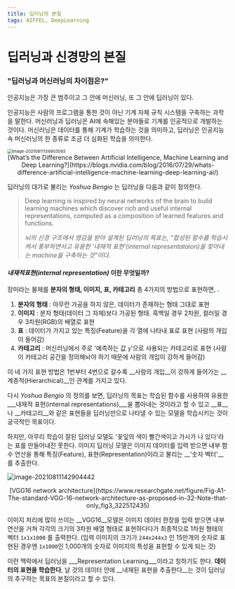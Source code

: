 ```yaml
---
title: 딥러닝의 본질
tags: AIFFEL, DeepLearning
---
```


# 딥러닝과 신경망의 본질

### "딥러닝과 머신러닝의 차이점은?" 

인공지능은 가장 큰 범주이고 그 안에 머신러닝, 또 그 안에 딥러닝이 있다. 

인공지능은 사람의 프로그램을 통한 것이 아닌 기계 자체 규칙 시스템을 구축하는 과학을 말한다. 머신러닝과 딥러닝은 AI에 속해있는 분야들로 기계를 인공적으로 개발하는 것이다. 머신러닝은 데이터를 통해 기계가 학습하는 것을 의미하고, 딥러닝은 인공지능 속 머신러닝의 한 종류로 조금 더 심화된 학습을 의미한다. 

<img src="C:\Users\seoyun\AppData\Roaming\Typora\typora-user-images\image-20210811134903593.png" alt="image-20210811134903593" style="zoom: 67%;" />

<div align=center> [What’s the Difference Between Artificial Intelligence, Machine Learning and Deep Learning?](https://blogs.nvidia.com/blog/2016/07/29/whats-difference-artificial-intelligence-machine-learning-deep-learning-ai/) </div>



딥러닝의 대가로 불리는 _Yoshua Bengio_ 는 딥러닝을 다음과 같이 정의한다. 

> Deep learning is inspired by neural networks of the brain to build learning machines which discover rich and useful internal representations, computed as a composition of learned features and functions.
>
> _뇌의 신경 구조에서 영감을 받아 설계된 딥러닝의 목표는, "합성된 함수를 학습시켜서 풍부하면서고 유용한 '내재적 표현'(internal representataion)을 찾아내는 machine을 구축하는 것"이다._



#### ___내재적표현(internal representation)___ 이란 무엇일까?

장미라는 물체를 __분자의 형태, 이미지, 표, 카테고리__ 총 4가지의 방법으로 표현하면,  <img src="C:\Users\seoyun\Downloads\rose.png" style="zoom:25%;" />

1. __분자의 형태__ : 아무런 가공을 하지 않은, 데이터가 존재하는 형태 그대로 표현
2. __이미지__ : 분자 형태(데이터 그 자체)보다 가공된 형태. 흑백일 경우 2차원, 컬러일 경우 3차원(RGB)의 배열로 표현 
3. __표__ : 데이터가 가지고 있는 특징(Feature)을 각 열에 나타내 표로 표현 (사람의 개입이 들어감)
4. __카테고리__ : 머신러닝에서 주로 '예측하는 값 `y`'으로 사용되는 카테고리로 표현 (사람이 카테고리 공간을 정의해놔야 하기 때문에 사람의 개입이 강하게 들어감)

이 네 가지 표현 방법은 1번부터 4번으로 갈수록 __사람의 개입__이 강하게 들어가는 __계층적(Hierarchical)__인 관계를 가지고 있다. 



다시 _Yoshua Bengio_ 의 정의를 보면, 딥러닝의 목표는 학습된 함수를 사용하여 유용한 ___내재적 표현(internal representations)___을 뽑아내는 것이라고 할 수 있고 __표__나 __카테고리__와 같은 표현들을 딥러닝만으로 나타낼 수 있는 모델을 학습시키는 것이 궁극적인 목표이다. 

하지만, 아무리 학습이 잘된 딥러닝 모델도 '꽃잎의 색이 빨간색이고 가시가 나 있다'라는 표를 만들어내진 못한다. 이미지 딥러닝 모델은 이미지 데이터를 입력 받으면 내부 함수 연산을 통해 특징(Feature), 표현(Representation)이라고 불리는 __'숫자 벡터'__를 추출한다. 

![image-20210811142904442](C:\Users\seoyun\AppData\Roaming\Typora\typora-user-images\image-20210811142904442.png)

<div align=center>[VGG16 network architecture](https://www.researchgate.net/figure/Fig-A1-The-standard-VGG-16-network-architecture-as-proposed-in-32-Note-that-only_fig3_322512435)</div>

이미지 처리에 많이 쓰이는 __VGG16__모델은 이미지 데이터 한장을 입력 받으면 내부 연산을 거쳐 각각의 크기의 3차원 배열 형태로 표현하다다가 최종적으로 1차원 형태의 벡터 `1x1x1000` 를 출력한다. (입력 이미지의 크기가 `244x244x3` 인 15만개의 숫자로 표현된 경우엔 `1x1000`인 1,000개의 숫자로 이미지의 특성을 표현할 수 있게 되는 것)

이런 맥락에서 딥러닝을 ___Representation Learning___이라고 칭하기도 한다. __데이터의 표현을 학습한다__, 날 것의 데이터 안에 __내재된 표현을 추출한다__는 것이 딥러닝의 추구하는 목표의 본질이라고 할 수 있다.



